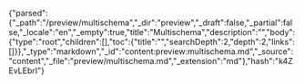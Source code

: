 {"parsed":{"_path":"/preview/multischema","_dir":"preview","_draft":false,"_partial":false,"_locale":"en","_empty":true,"title":"Multischema","description":"","body":{"type":"root","children":[],"toc":{"title":"","searchDepth":2,"depth":2,"links":[]}},"_type":"markdown","_id":"content:preview:multischema.md","_source":"content","_file":"preview/multischema.md","_extension":"md"},"hash":"k4ZEvLEbrI"}